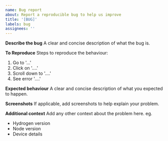 ```yaml
---
name: Bug report
about: Report a reproducible bug to help us improve
title: '[BUG]'
labels: bug
assignees: ''
---
```


**Describe the bug**
A clear and concise description of what the bug is.

**To Reproduce**
Steps to reproduce the behaviour:

1. Go to '...'
2. Click on '....'
3. Scroll down to '....'
4. See error '....'

**Expected behaviour**
A clear and concise description of what you expected to happen.

**Screenshots**
If applicable, add screenshots to help explain your problem.

**Additional context**
Add any other context about the problem here. eg.

- Hydrogen version
- Node version
- Device details
